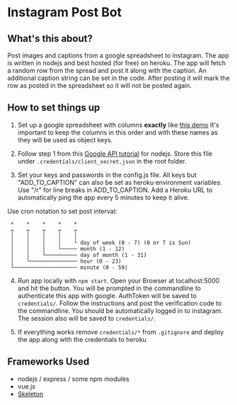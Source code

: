 # Instagram Post Bot

## What's this about?
Post images and captions from a google spreadsheet to instagram. The app is written in nodejs and best hosted (for free) on heroku.
The app will fetch a random row from the spread and post it along with the caption. An additional caption string can be set in the code. After posting it will mark the row as posted in the spreadsheet so it will not be posted again.

## How to set things up

1. Set up a google spreadsheet with columns **exactly** like [this demo](https://docs.google.com/spreadsheets/d/1t-lCq91ExjEOA8wAEpxunzyDcpPMjGzsLTA5iYwEMNA/edit?usp=sharing)
It's important to keep the columns in this order and with these names as they will be used as object keys.

2. Follow step 1 from this [Google API tutorial](https://developers.google.com/sheets/api/quickstart/nodejs) for nodejs. Store this file under `.credentials/client_secret.json` in the root folder.

3. Set your keys and passwords in the config.js file. All keys but "ADD_TO_CAPTION" can also be set as heroku environment variables. Use "/r" for line breaks in ADD_TO_CAPTION. Add a Heroku URL to automatically ping the app every 5 minutes to keep it alive.

Use cron notation to set post interval:

```
 *    *    *    *    *
 ┬    ┬    ┬    ┬    ┬
 │    │    │    │    │
 │    │    │    │    └ day of week (0 - 7) (0 or 7 is Sun)
 │    │    │    └───── month (1 - 12)
 │    │    └────────── day of month (1 - 31)
 │    └─────────────── hour (0 - 23)
 └──────────────────── minute (0 - 59)
 ```

 4. Run app locally with `npm start`. Open your Browser at localhost:5000 and hit the button. You will be prompted in the commandline to authenticate this app with google. AuthToken will be saved to `credentials/`. Follow the instructions and post the verification code to the commandline. You should be automatically logged in to instagram. The session also will be saved to `credentials/`.

 5. If everything works remove `credentials/*` from `.gitignore` and deploy the app along with the credentials to heroku

## Frameworks Used
- nodejs / express / some npm modules
- vue.js
- [Skeleton](https://github.com/dhg/Skeleton)
